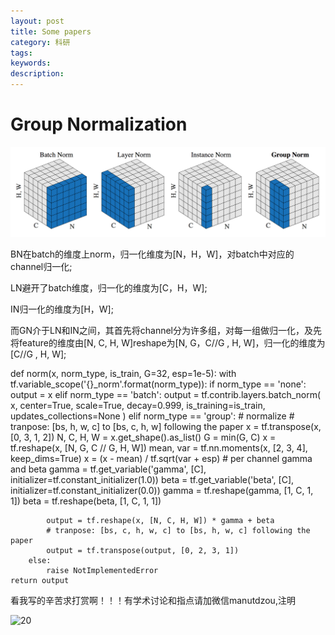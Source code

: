 ```yaml
---
layout: post
title: Some papers
category: 科研
tags: 
keywords: 
description:
---
```


# Group Normalization

![1](/public/img/posts/papers/gn.png)

BN在batch的维度上norm，归一化维度为[N，H，W]，对batch中对应的channel归一化;

LN避开了batch维度，归一化的维度为[C，H，W];

IN归一化的维度为[H，W];

而GN介于LN和IN之间，其首先将channel分为许多组，对每一组做归一化，及先将feature的维度由[N, C, H, W]reshape为[N, G，C//G , H, W]，归一化的维度为[C//G , H, W];

def norm(x, norm_type, is_train, G=32, esp=1e-5):
    with tf.variable_scope('{}_norm'.format(norm_type)):
        if norm_type == 'none':
            output = x
        elif norm_type == 'batch':
            output = tf.contrib.layers.batch_norm(
                x, center=True, scale=True, decay=0.999,
                is_training=is_train, updates_collections=None
            )
        elif norm_type == 'group':
            # normalize
            # tranpose: [bs, h, w, c] to [bs, c, h, w] following the paper
            x = tf.transpose(x, [0, 3, 1, 2])
            N, C, H, W = x.get_shape().as_list()
            G = min(G, C)
            x = tf.reshape(x, [N, G, C // G, H, W])
            mean, var = tf.nn.moments(x, [2, 3, 4], keep_dims=True)
            x = (x - mean) / tf.sqrt(var + esp)
            # per channel gamma and beta
            gamma = tf.get_variable('gamma', [C],
                                    initializer=tf.constant_initializer(1.0))
            beta = tf.get_variable('beta', [C],
                                   initializer=tf.constant_initializer(0.0))
            gamma = tf.reshape(gamma, [1, C, 1, 1])
            beta = tf.reshape(beta, [1, C, 1, 1])

            output = tf.reshape(x, [N, C, H, W]) * gamma + beta
            # tranpose: [bs, c, h, w, c] to [bs, h, w, c] following the paper
            output = tf.transpose(output, [0, 2, 3, 1])
        else:
            raise NotImplementedError
    return output


看我写的辛苦求打赏啊！！！有学术讨论和指点请加微信manutdzou,注明

![20](/public/img/pay.jpg)
